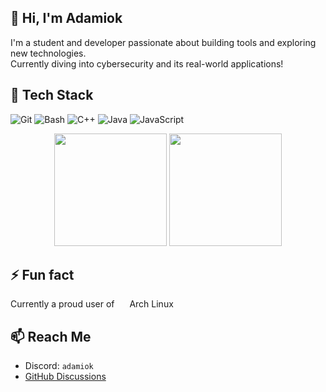 ## 👋 Hi, I'm Adamiok

I'm a student and developer passionate about building tools and exploring new technologies.  
Currently diving into cybersecurity and its real-world applications!

## 🧰 Tech Stack

![Git](https://img.shields.io/badge/Git-F05032?style=for-the-badge&logo=git&logoColor=white)
![Bash](https://img.shields.io/badge/Bash-121011?style=for-the-badge&logo=gnubash&logoColor=white)
![C++](https://img.shields.io/badge/C++-00599C?style=for-the-badge&logo=c%2b%2b&logoColor=white)
![Java](https://img.shields.io/badge/Java-ED8B00?style=for-the-badge&logo=openjdk&logoColor=white)
![JavaScript](https://img.shields.io/badge/JavaScript-F7DF1E?style=for-the-badge&logo=javascript&logoColor=black)

<div align="center">
  <img src="https://github-readme-stats.vercel.app/api?username=Adamiok&show_icons=true&theme=transparent&rank_icon=percentile&custom_title=Github%20Stats&show=prs_merged_percentage" height="180"/>
  <img src="https://github-readme-stats.vercel.app/api/top-langs/?username=Adamiok&layout=compact&theme=transparent" height="180"/>
</div>

## ⚡ Fun fact

Currently a proud user of <img src="https://cdn.jsdelivr.net/gh/devicons/devicon/icons/archlinux/archlinux-original.svg" width="16" style="vertical-align: text-bottom;" /> Arch Linux

## 📫 Reach Me
- Discord: `adamiok`
- [GitHub Discussions](https://github.com/Adamiok/Adamiok/discussions/new?category=general)
